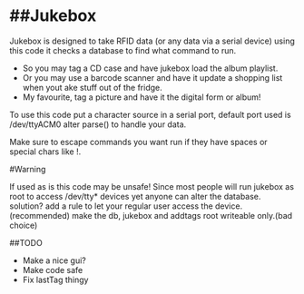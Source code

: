 ##Jukebox
========

Jukebox is designed to take RFID data (or any data via a serial device) using this code it checks a database to find what command to run.

- So you may tag a CD case and have jukebox load the album playlist.
- Or you may use a barcode scanner and have it update a shopping list when yout ake stuff out of the fridge.
- My favourite, tag a picture and have it the digital form or album!

To use this code put a character source in a serial port, default port used is /dev/ttyACM0 alter parse() to handle
your data.

Make sure to escape commands you want run if they have spaces or special chars like !.

#Warning

If used as is this code may be unsafe! Since most people will run jukebox as root to access /dev/tty* devices 
yet anyone can alter the database. solution? add a rule to let your regular user access the device.(recommended)
make the db, jukebox and addtags root writeable only.(bad choice)

##TODO

- Make a nice gui?
- Make code safe
- Fix lastTag thingy
